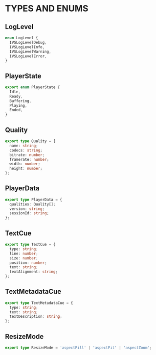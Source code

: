 # TYPES AND ENUMS

## LogLevel

```ts
enum LogLevel {
  IVSLogLevelDebug,
  IVSLogLevelInfo,
  IVSLogLevelWarning,
  IVSLogLevelError,
}
```

## PlayerState

```ts
export enum PlayerState {
  Idle,
  Ready,
  Buffering,
  Playing,
  Ended,
}
```

## Quality

```ts
export type Quality = {
  name: string;
  codecs: string;
  bitrate: number;
  framerate: number;
  width: number;
  height: number;
};
```

## PlayerData

```ts
export type PlayerData = {
  qualities: Quality[];
  version: string;
  sessionId: string;
};
```

## TextCue

```ts
export type TextCue = {
  type: string;
  line: number;
  size: number;
  position: number;
  text: string;
  textAlignment: string;
};
```

## TextMetadataCue

```ts
export type TextMetadataCue = {
  type: string;
  text: string;
  textDescription: string;
};
```

## ResizeMode

```ts
export type ResizeMode = 'aspectFill' | 'aspectFit' | 'aspectZoom';
```
